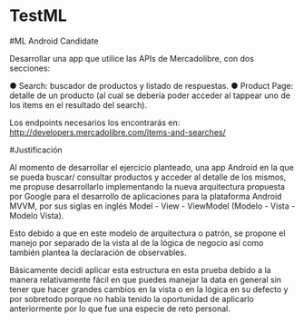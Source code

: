 # TestML

#ML Android Candidate

Desarrollar una app que utilice las APIs de Mercadolibre, con dos secciones: 

● Search: buscador de productos y listado de respuestas. 
● Product Page: detalle de un producto (al cual se debería poder acceder al tappear uno de los items en el resultado del search).
 
Los endpoints necesarios los encontrarás en: 
http://developers.mercadolibre.com/items-and-searches/ 


#Justificación 

Al momento de desarrollar el ejercicio planteado, una app Android en la que se pueda buscar/ consultar productos y acceder al detalle de los mismos, me propuse desarrollarlo implementando la nueva arquitectura propuesta por Google para el desarrollo de aplicaciones para la plataforma Android MVVM, por sus siglas en inglés Model - View - ViewModel (Modelo - Vista - Modelo Vista). 

Esto debido a que en este modelo de arquitectura o patrón, se propone el manejo por separado de la vista al de la lógica de negocio así como también plantea la declaración de observables.

Básicamente decidí aplicar esta estructura en esta prueba debido a la manera relativamente fácil en que puedes manejar la data en general sin tener que hacer grandes cambios en la vista o en la lógica en su defecto y por sobretodo porque no había tenido la oportunidad de aplicarlo anteriormente por lo que fue una especie de reto personal.

